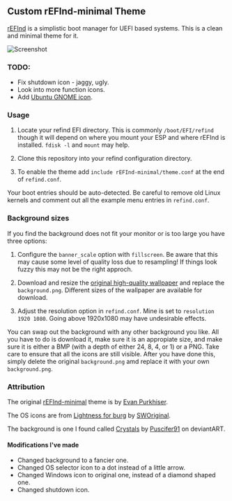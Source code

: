 ## Custom rEFInd-minimal Theme

[rEFInd](http://www.rodsbooks.com/refind/) is a simplistic boot manager for UEFI
based systems. This is a clean and minimal theme for it.

![Screenshot](http://i.imgur.com/WUrTxXr.jpg)

### TODO:

- Fix shutdown icon - jaggy, ugly.
- Look into more function icons.
- Add [Ubuntu GNOME icon](https://github.com/EvanPurkhiser/rEFInd-minimal/issues/17).

### Usage

 1. Locate your refind EFI directory. This is commonly `/boot/EFI/refind`
    though it will depend on where you mount your ESP and where rEFInd is
    installed. `fdisk -l` and `mount` may help.

 2. Clone this repository into your refind configuration directory.

 3. To enable the theme add `include rEFInd-minimal/theme.conf` at the end of
    `refind.conf`.

Your boot entries should be auto-detected. Be careful to remove old Linux kernels and comment out all the example menu entries in `refind.conf`.

### Background sizes

If you find the background does not fit your monitor or is too large you have
three options:

 1. Configure the `banner_scale` option with `fillscreen`. Be aware that this
    may cause some level of quality loss due to resampling! If things look
    fuzzy this may not be the right approch.

 2. Download and resize the [original high-quality wallpaper][wallpaper] and
    replace the `background.png`. Different sizes of the wallpaper are available for download.

 3. Adjust the resolution option in `refind.conf`. Mine is set to `resolution 1920 1080`. Going above
    1920x1080 may have undesirable effects.

You can swap out the background with any other background you like. All you have to do is download it, make sure it is an appropiate size, and make sure it is either a BMP (with a depth of either 24, 8, 4, or 1) or a PNG. Take care to ensure that all the icons are still visible. After you have done this, simply delete the original `background.png` amd replace it with your own `background.png`.

### Attribution

The original [rEFInd-minimal][theme] theme is by [Evan Purkhiser][evan].

The OS icons are from [Lightness for burg][icons] by [SWOriginal][icon-author].

The background is one I found called [Crystals][wallpaper] by [Puscifer91][bg-author] on deviantART.

[theme]: https://github.com/EvanPurkhiser/rEFInd-minimal
[evan]: https://github.com/EvanPurkhiser

[icons]: http://sworiginal.deviantart.com/art/Lightness-for-burg-181461810
[icon-author]: http://sworiginal.deviantart.com/

[wallpaper]: http://puscifer91.deviantart.com/art/Crystals-Wallpaper-4K-504839163
[bg-author]: http://puscifer91.deviantart.com/

#### Modifications I've made

- Changed background to a fancier one.
- Changed OS selector icon to a dot instead of a little arrow.
- Changed Windows icon to original one, instead of a diamond shaped one.
- Changed shutdown icon.
